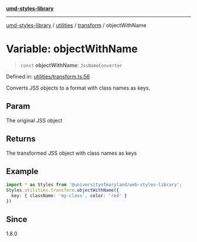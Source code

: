 [**umd-styles-library**](../../../../README.md)

***

[umd-styles-library](../../../../modules.md) / [utilities](../../../README.md) / [transform](../README.md) / objectWithName

# Variable: objectWithName

> `const` **objectWithName**: `JssNameConverter`

Defined in: [utilities/transform.ts:56](https://github.com/UMD-Digital/design-system/blob/ada30a44686a89a90941bbd44a6f156101fc9b44/packages/styles/source/utilities/transform.ts#L56)

Converts JSS objects to a format with class names as keys.

## Param

The original JSS object

## Returns

The transformed JSS object with class names as keys

## Example

```typescript
import * as Styles from '@universityofmaryland/web-styles-library';
Styles.utilities.transform.objectWithName({ 
  key: { className: 'my-class', color: 'red' } 
})
```

## Since

1.8.0

